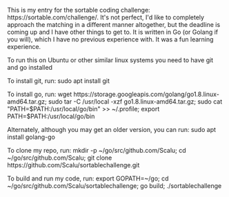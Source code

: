 <p>This is my entry for the sortable coding challenge: https://sortable.com/challenge/.
It's not perfect, I'd like to completely approach the matching in a different manner altogether, but the deadline is coming up and I have other things to get to.
It is written in Go (or Golang if you will), which I have no previous experience with. It was a fun learning experience.</p>

<p>To run this on Ubuntu or other similar linux systems you need to have git and go installed</p>

<p>To install git, run: sudo apt install git</p>

<p>To install go, run: wget https://storage.googleapis.com/golang/go1.8.linux-amd64.tar.gz; sudo tar -C /usr/local -xzf go1.8.linux-amd64.tar.gz; sudo cat "PATH=$PATH:/usr/local/go/bin" >> ~/.profile; export PATH=$PATH:/usr/local/go/bin</p>
<p>Alternately, although you may get an older version, you can run: sudo apt install golang-go</p>

<p>To clone my repo, run: mkdir -p ~/go/src/github.com/Scalu; cd ~/go/src/github.com/Scalu; git clone https://github.com/Scalu/sortablechallenge.git</p>

<p>To build and run my code, run: export GOPATH=~/go; cd ~/go/src/github.com/Scalu/sortablechallenge; go build; ./sortablechallenge</p>
